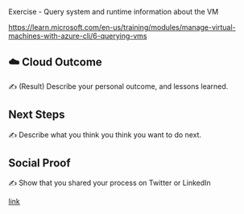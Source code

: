 Exercise - Query system and runtime information about the VM

https://learn.microsoft.com/en-us/training/modules/manage-virtual-machines-with-azure-cli/6-querying-vms 



## ☁️ Cloud Outcome

✍️ (Result) Describe your personal outcome, and lessons learned.

## Next Steps

✍️ Describe what you think you think you want to do next.

## Social Proof

✍️ Show that you shared your process on Twitter or LinkedIn

[link](link)

